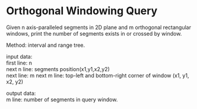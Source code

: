 # Orthogonal Windowing Query
Given n axis-paralleled segments in 2D plane and m orthogonal rectangular windows, print the number of segments exists in or crossed by window.  

Method: interval and range tree.

input data:  
first line: n  
next n line: segments position(x1,y1,x2,y2)  
next line: m
next m line: top-left and bottom-right corner of window (x1, y1, x2, y2)

output data:  
m line: number of segments in query window.
